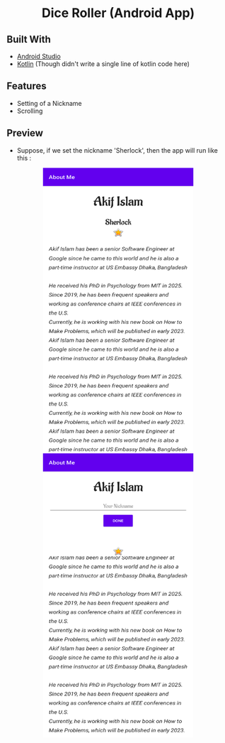 <h1 align="center">Dice Roller (Android App)</h1>

## Built With
- [Android Studio](https://developer.android.com/studio)
- [Kotlin](https://developer.android.com/kotlin) (Though didn't write a single line of kotlin code here)

## Features
- Setting of a Nickname
- Scrolling


## Preview
- Suppose, if we set the nickname 'Sherlock', then the app will run like this :
<p align="center"> 
  <img src="./aboutme2.png" width="340" height="640"> 
  <img src="./aboutme1.png" width="340" height="640"> 
</p>
